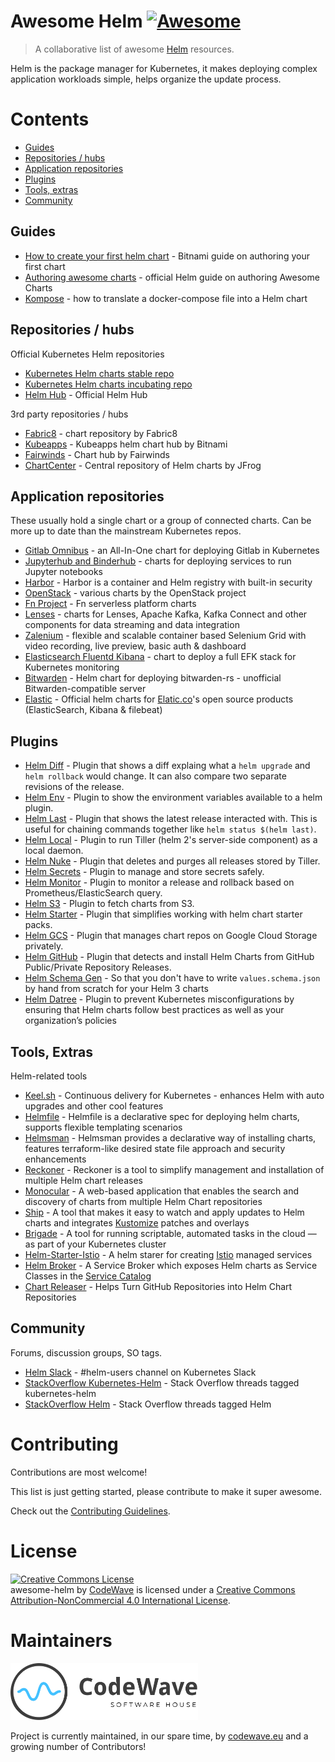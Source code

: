 # Awesome Helm [![Awesome](https://cdn.rawgit.com/sindresorhus/awesome/d7305f38d29fed78fa85652e3a63e154dd8e8829/media/badge.svg)](https://github.com/sindresorhus/awesome)

> A collaborative list of awesome [Helm](https://helm.sh) resources.

Helm is the package manager for Kubernetes, it makes deploying complex application workloads simple, helps organize the update process.

# Contents
<!-- TOC -->

- [Guides](#guides)
- [Repositories / hubs](#repositories--hubs)
- [Application repositories](#application-repositories)
- [Plugins](#plugins)
- [Tools, extras](#tools-extras)
- [Community](#community)


Guides
------
* [How to create your first helm chart](https://docs.bitnami.com/kubernetes/how-to/create-your-first-helm-chart/) - Bitnami guide on authoring your first chart
* [Authoring awesome charts](https://github.com/helm/helm-classic/blob/master/docs/awesome.md) - official Helm guide on authoring Awesome Charts
* [Kompose](https://kubernetes.io/docs/tasks/configure-pod-container/translate-compose-kubernetes/) - how to translate a docker-compose file into a Helm chart

Repositories / hubs
-------------------
Official Kubernetes Helm repositories

* [Kubernetes Helm charts stable repo](https://github.com/helm/charts/tree/master/stable)
* [Kubernetes Helm charts incubating repo](https://github.com/helm/charts/tree/master/incubator)
* [Helm Hub](https://hub.helm.sh) - Official Helm Hub

3rd party repositories / hubs

* [Fabric8](https://fabric8.io/helm/) - chart repository by Fabric8
* [Kubeapps](https://hub.kubeapps.com/) - Kubeapps helm chart hub by Bitnami
* [Fairwinds](https://hub.helm.sh/charts/fairwinds-stable) - Chart hub by Fairwinds
* [ChartCenter](https://chartcenter.io) - Central repository of Helm charts by JFrog

Application repositories
------------------------
These usually hold a single chart or a group of connected charts. Can be more up to date than the mainstream Kubernetes repos.

* [Gitlab Omnibus](https://charts.gitlab.io) - an All-In-One chart for deploying Gitlab in Kubernetes
* [Jupyterhub and Binderhub](https://jupyterhub.github.io/helm-chart/) - charts for deploying services to run Jupyter notebooks
* [Harbor](https://github.com/goharbor/harbor-helm) - Harbor is a container and Helm registry with built-in security
* [OpenStack](https://github.com/openstack/openstack-helm) - various charts by the OpenStack project
* [Fn Project](https://github.com/fnproject/fn-helm) - Fn serverless platform charts
* [Lenses](https://github.com/Landoop/kafka-helm-charts) - charts for Lenses, Apache Kafka, Kafka Connect and other components for data streaming and data integration
* [Zalenium](https://github.com/zalando/zalenium/tree/master/charts/zalenium) - flexible and scalable container based Selenium Grid with video recording, live preview, basic auth & dashboard
* [Elasticsearch Fluentd Kibana](https://github.com/cdwv/efk-stack-helm) - chart to deploy a full EFK stack for Kubernetes monitoring
* [Bitwarden](https://github.com/cdwv/bitwarden-k8s) - Helm chart for deploying bitwarden-rs - unofficial Bitwarden-compatible server
* [Elastic](https://github.com/elastic/helm-charts/) - Official helm charts for [Elatic.co](https://www.elastic.co/)'s open source products (ElasticSearch, Kibana & filebeat)

Plugins
-------

* [Helm Diff](https://github.com/databus23/helm-diff) - Plugin that shows a diff explaing what a `helm upgrade` and `helm rollback` would change. It can also compare two separate revisions of the release.
* [Helm Env](https://github.com/adamreese/helm-env) - Plugin to show the environment variables available to a helm plugin.
* [Helm Last](https://github.com/adamreese/helm-last) - Plugin that shows the latest release interacted with. This is useful for chaining commands together like `helm status $(helm last)`.
* [Helm Local](https://github.com/adamreese/helm-local) - Plugin to run Tiller (helm 2's server-side component) as a local daemon.
* [Helm Nuke](https://github.com/adamreese/helm-nuke) - Plugin that deletes and purges all releases stored by Tiller.
* [Helm Secrets](https://github.com/jkroepke/helm-secrets) - Plugin to manage and store secrets safely.
* [Helm Monitor](https://github.com/ContainerSolutions/helm-monitor) - Plugin to monitor a release and rollback based on Prometheus/ElasticSearch query.
* [Helm S3](https://github.com/hypnoglow/helm-s3) - Plugin to fetch charts from S3.
* [Helm Starter](https://github.com/salesforce/helm-starter) - Plugin that simplifies working with helm chart starter packs.
* [Helm GCS](https://github.com/hayorov/helm-gcs) - Plugin that manages chart repos on Google Cloud Storage privately.
* [Helm GitHub](https://github.com/web-seven/helm-github) - Plugin that detects and install Helm Charts from GitHub Public/Private Repository Releases.
* [Helm Schema Gen](https://github.com/karuppiah7890/helm-schema-gen) - So that you don't have to write `values.schema.json` by hand from scratch for your Helm 3 charts
* [Helm Datree](https://github.com/datreeio/helm-datree) - Plugin to prevent Kubernetes misconfigurations by ensuring that Helm charts follow best practices as well as your organization’s policies

Tools, Extras
-------------
Helm-related tools
* [Keel.sh](https://keel.sh) - Continuous delivery for Kubernetes - enhances Helm with auto upgrades and other cool features
* [Helmfile](https://github.com/roboll/helmfile) - Helmfile is a declarative spec for deploying helm charts, supports flexible templating scenarios
* [Helmsman](https://github.com/Praqma/helmsman) - Helmsman provides a declarative way of installing charts, features terraform-like desired state file approach and security enhancements
* [Reckoner](https://github.com/FairwindsOps/reckoner) - Reckoner is a tool to simplify management and installation of multiple Helm chart releases
* [Monocular](https://github.com/helm/monocular) - A web-based application that enables the search and discovery of charts from multiple Helm Chart repositories
* [Ship](https://github.com/replicatedhq/ship) - A tool that makes it easy to watch and apply updates to Helm charts and integrates [Kustomize](https://kustomize.io) patches and overlays
* [Brigade](https://github.com/brigadecore/brigade) - A tool for running scriptable, automated tasks in the cloud — as part of your Kubernetes cluster
* [Helm-Starter-Istio](https://github.com/salesforce/helm-starter-istio) - A helm starer for creating [Istio](https://istio.io/) managed services
* [Helm Broker](https://github.com/kyma-project/helm-broker) - A Service Broker which exposes Helm charts as Service Classes in the [Service Catalog](https://svc-cat.io/)
* [Chart Releaser](https://github.com/helm/chart-releaser) - Helps Turn GitHub Repositories into Helm Chart Repositories


Community
---------
Forums, discussion groups, SO tags.

* [Helm Slack](http://slack.k8s.io/) - #helm-users channel on Kubernetes Slack
* [StackOverflow Kubernetes-Helm](https://stackoverflow.com/questions/tagged/kubernetes-helm) - Stack Overflow threads tagged kubernetes-helm
* [StackOverflow Helm](https://stackoverflow.com/questions/tagged/helm) - Stack Overflow threads tagged Helm

Contributing
=======================================================================

Contributions are most welcome!

This list is just getting started, please contribute to make it super awesome.

Check out the [Contributing Guidelines](https://github.com/cdwv/awesome-helm/blob/master/CONTRIBUTING.md).


License
=======================================================================

<a rel="license" href="http://creativecommons.org/licenses/by-nc/4.0/"><img alt="Creative Commons License" style="border-width:0" src="https://i.creativecommons.org/l/by-nc/4.0/88x31.png" /></a><br /><span xmlns:dct="http://purl.org/dc/terms/" href="http://purl.org/dc/dcmitype/InteractiveResource" property="dct:title" rel="dct:type">awesome-helm</span> by <a xmlns:cc="http://creativecommons.org" href="https://codewave.eu" property="cc:attributionName" rel="cc:attributionURL">CodeWave</a> is licensed under a <a rel="license" href="http://creativecommons.org/licenses/by-nc/4.0/">Creative Commons Attribution-NonCommercial 4.0 International License</a>.

Maintainers
===========

[<img width="300" title="Codewave.eu" src="cdwv-logo-new.svg">](https://codewave.eu)

Project is currently maintained, in our spare time, by [codewave.eu](https://codewave.eu) and a growing number of Contributors!
